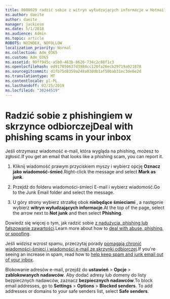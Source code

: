 ```yaml
---
title: 8000029 radzić sobie z witryn wyłudzających informacje w Hotmail
ms.author: daeite
author: daeite
manager: jackiesm
ms.date: 5/1/2018
ms.audience: Admin
ms.topic: article
ROBOTS: NOINDEX, NOFOLLOW
localization_priority: Normal
ms.collection: Adm_O365
ms.custom: Adm_O365
ms.assetid: 99ff945c-a5b0-463b-8626-734c2c88f1c3
ms.openlocfilehash: ed917050637d3984cc120fa26ecb29719a921878
ms.sourcegitcommit: d1fb75d8359a248a03ddb1af50bab31ec3de6e2d
ms.translationtype: MT
ms.contentlocale: pl-PL
ms.lasthandoff: 02/25/2019
ms.locfileid: "30244519"
---
```

# <a name="deal-with-phishing-scams-in-your-inbox"></a><span data-ttu-id="deee8-102">Radzić sobie z phishingiem w skrzynce odbiorczej</span><span class="sxs-lookup"><span data-stu-id="deee8-102">Deal with phishing scams in your inbox</span></span>

<span data-ttu-id="deee8-103">Jeśli otrzymasz wiadomość e-mail, która wygląda na phishing, możesz to zgłosić.</span><span class="sxs-lookup"><span data-stu-id="deee8-103">If you get an email that looks like a phishing scam, you can report it.</span></span>
  
1. <span data-ttu-id="deee8-104">Kliknij wiadomość prawym przyciskiem myszy i wybierz opcję **Oznacz jako wiadomość-śmieć**.</span><span class="sxs-lookup"><span data-stu-id="deee8-104">Right-click the message and select **Mark as junk**.</span></span> 
    
2. <span data-ttu-id="deee8-105">Przejdź do folderu wiadomości-śmieci E-mail i wybierz wiadomość.</span><span class="sxs-lookup"><span data-stu-id="deee8-105">Go to the Junk Email folder and select the message.</span></span>
    
3. <span data-ttu-id="deee8-106">U góry strony wybierz strzałkę obok **niebędące śmieciami** , a następnie wybierz **witryn wyłudzających informacje**.</span><span class="sxs-lookup"><span data-stu-id="deee8-106">At the top of the page, select the arrow next to **Not junk** and then select **Phishing**.</span></span> 
    
<span data-ttu-id="deee8-107">Dowiedz się więcej o tym, jak radzić sobie [z nadużycia, phishing lub fałszowanie zawartości](https://go.microsoft.com/fwlink/p/?linkid=873139).</span><span class="sxs-lookup"><span data-stu-id="deee8-107">Learn more about how to [deal with abuse, phishing, or spoofing](https://go.microsoft.com/fwlink/p/?linkid=873139).</span></span>
  
<span data-ttu-id="deee8-108">Jeśli widzisz wzrost spamu, przeczytaj porady [pomagają chronić wiadomości-śmieci i wiadomości e-mail ze skrzynki odbiorczej](https://go.microsoft.com/fwlink/p/?linkid=873140).</span><span class="sxs-lookup"><span data-stu-id="deee8-108">If you're seeing an increase in spam, read how to [help keep spam and junk email out of your inbox](https://go.microsoft.com/fwlink/p/?linkid=873140).</span></span>
  
<span data-ttu-id="deee8-p101">Blokowanie adresów e-mail, przejdź do **ustawień** \> **Opcje** \> **zablokowanych nadawców**. Aby dodać adresy lub domeny do listy bezpiecznych nadawców, zaznacz **bezpiecznych nadawców**.</span><span class="sxs-lookup"><span data-stu-id="deee8-p101">To block email addresses, go to **Settings** \> **Options** \> **Blocked senders**. To add addresses or domains to your safe senders list, select **Safe senders**.</span></span> 
  

